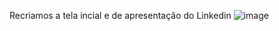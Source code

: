 Recriamos a tela incial e de apresentação do Linkedin
![image](https://github.com/user-attachments/assets/8fd29910-e9f4-4c81-8c75-c05e65e6dac7)
